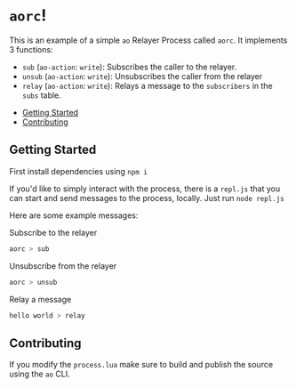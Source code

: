 # `aorc`!

This is an example of a simple `ao` Relayer Process called `aorc`. It implements
3 functions:

- `sub` (`ao-action`: `write`): Subscribes the caller to the relayer.
- `unsub` (`ao-action`: `write`): Unsubscribes the caller from the relayer
- `relay` (`ao-action`: `write`): Relays a message to the `subscribers` in the `subs` table.

<!-- toc -->

- [Getting Started](#getting-started)
- [Contributing](#contributing)

<!-- tocstop -->

## Getting Started

First install dependencies using `npm i`

If you'd like to simply interact with the process, there is a `repl.js` that you
can start and send messages to the process, locally. Just run `node repl.js`

Here are some example messages:

Subscribe to the relayer

```sh
aorc > sub
```

Unsubscribe from the relayer

```sh
aorc > unsub
```

Relay a message

```sh
hello world > relay
```

## Contributing

If you modify the `process.lua` make sure to build and publish the source using
the `ao` CLI.
